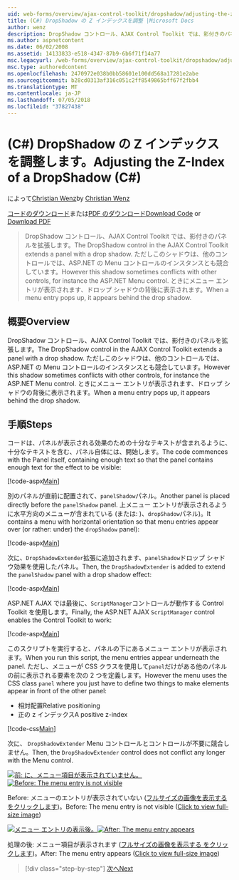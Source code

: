 ```yaml
---
uid: web-forms/overview/ajax-control-toolkit/dropshadow/adjusting-the-z-index-of-a-dropshadow-cs
title: (C#) DropShadow の Z インデックスを調整 |Microsoft Docs
author: wenz
description: DropShadow コントロール、AJAX Control Toolkit では、影付きのパネルを拡張します。 ただし場合がありますこのシャドウがインストールの他のコントロールと競合しています.
ms.author: aspnetcontent
ms.date: 06/02/2008
ms.assetid: 14133833-e518-4347-87b9-6b6f71f14a77
msc.legacyurl: /web-forms/overview/ajax-control-toolkit/dropshadow/adjusting-the-z-index-of-a-dropshadow-cs
msc.type: authoredcontent
ms.openlocfilehash: 2470972e038b0bb58601e100dd568a17281e2abe
ms.sourcegitcommit: b28cd0313af316c051c2ff8549865bff67f2fbb4
ms.translationtype: MT
ms.contentlocale: ja-JP
ms.lasthandoff: 07/05/2018
ms.locfileid: "37827438"
---
```

<a name="adjusting-the-z-index-of-a-dropshadow-c"></a><span data-ttu-id="c18da-104">(C#) DropShadow の Z インデックスを調整します。</span><span class="sxs-lookup"><span data-stu-id="c18da-104">Adjusting the Z-Index of a DropShadow (C#)</span></span>
====================
<span data-ttu-id="c18da-105">によって[Christian Wenz](https://github.com/wenz)</span><span class="sxs-lookup"><span data-stu-id="c18da-105">by [Christian Wenz](https://github.com/wenz)</span></span>

<span data-ttu-id="c18da-106">[コードのダウンロード](http://download.microsoft.com/download/5/1/6/51652a81-500b-4f6b-88d3-617103e7941e/DropShadow1.cs.zip)または[PDF のダウンロード](http://download.microsoft.com/download/b/6/a/b6ae89ee-df69-4c87-9bfb-ad1eb2b23373/dropshadow1CS.pdf)</span><span class="sxs-lookup"><span data-stu-id="c18da-106">[Download Code](http://download.microsoft.com/download/5/1/6/51652a81-500b-4f6b-88d3-617103e7941e/DropShadow1.cs.zip) or [Download PDF](http://download.microsoft.com/download/b/6/a/b6ae89ee-df69-4c87-9bfb-ad1eb2b23373/dropshadow1CS.pdf)</span></span>

> <span data-ttu-id="c18da-107">DropShadow コントロール、AJAX Control Toolkit では、影付きのパネルを拡張します。</span><span class="sxs-lookup"><span data-stu-id="c18da-107">The DropShadow control in the AJAX Control Toolkit extends a panel with a drop shadow.</span></span> <span data-ttu-id="c18da-108">ただしこのシャドウは、他のコントロールでは、ASP.NET の Menu コントロールのインスタンスとも競合しています。</span><span class="sxs-lookup"><span data-stu-id="c18da-108">However this shadow sometimes conflicts with other controls, for instance the ASP.NET Menu control.</span></span> <span data-ttu-id="c18da-109">ときにメニュー エントリが表示されます、ドロップ シャドウの背後に表示されます。</span><span class="sxs-lookup"><span data-stu-id="c18da-109">When a menu entry pops up, it appears behind the drop shadow.</span></span>


## <a name="overview"></a><span data-ttu-id="c18da-110">概要</span><span class="sxs-lookup"><span data-stu-id="c18da-110">Overview</span></span>

<span data-ttu-id="c18da-111">DropShadow コントロール、AJAX Control Toolkit では、影付きのパネルを拡張します。</span><span class="sxs-lookup"><span data-stu-id="c18da-111">The DropShadow control in the AJAX Control Toolkit extends a panel with a drop shadow.</span></span> <span data-ttu-id="c18da-112">ただしこのシャドウは、他のコントロールでは、ASP.NET の Menu コントロールのインスタンスとも競合しています。</span><span class="sxs-lookup"><span data-stu-id="c18da-112">However this shadow sometimes conflicts with other controls, for instance the ASP.NET Menu control.</span></span> <span data-ttu-id="c18da-113">ときにメニュー エントリが表示されます、ドロップ シャドウの背後に表示されます。</span><span class="sxs-lookup"><span data-stu-id="c18da-113">When a menu entry pops up, it appears behind the drop shadow.</span></span>

## <a name="steps"></a><span data-ttu-id="c18da-114">手順</span><span class="sxs-lookup"><span data-stu-id="c18da-114">Steps</span></span>

<span data-ttu-id="c18da-115">コードは、パネルが表示される効果のための十分なテキストが含まれるように、十分なテキストを含む、パネル自体には、開始します。</span><span class="sxs-lookup"><span data-stu-id="c18da-115">The code commences with the Panel itself, containing enough text so that the panel contains enough text for the effect to be visible:</span></span>

[!code-aspx[Main](adjusting-the-z-index-of-a-dropshadow-cs/samples/sample1.aspx)]

<span data-ttu-id="c18da-116">別のパネルが直前に配置されて、`panelShadow`パネル。</span><span class="sxs-lookup"><span data-stu-id="c18da-116">Another panel is placed directly before the `panelShadow` panel.</span></span> <span data-ttu-id="c18da-117">上メニュー エントリが表示されるように水平方向のメニューが含まれている (または: )、`dropShadow`パネル)。</span><span class="sxs-lookup"><span data-stu-id="c18da-117">It contains a menu with horizontal orientation so that menu entries appear over (or rather: under) the `dropShadow` panel):</span></span>

[!code-aspx[Main](adjusting-the-z-index-of-a-dropshadow-cs/samples/sample2.aspx)]

<span data-ttu-id="c18da-118">次に、`DropShadowExtender`拡張に追加されます、`panelShadow`ドロップ シャドウ効果を使用したパネル。</span><span class="sxs-lookup"><span data-stu-id="c18da-118">Then, the `DropShadowExtender` is added to extend the `panelShadow` panel with a drop shadow effect:</span></span>

[!code-aspx[Main](adjusting-the-z-index-of-a-dropshadow-cs/samples/sample3.aspx)]

<span data-ttu-id="c18da-119">ASP.NET AJAX では最後に、`ScriptManager`コントロールが動作する Control Toolkit を使用します。</span><span class="sxs-lookup"><span data-stu-id="c18da-119">Finally, the ASP.NET AJAX `ScriptManager` control enables the Control Toolkit to work:</span></span>

[!code-aspx[Main](adjusting-the-z-index-of-a-dropshadow-cs/samples/sample4.aspx)]

<span data-ttu-id="c18da-120">このスクリプトを実行すると、パネルの下にあるメニュー エントリが表示されます。</span><span class="sxs-lookup"><span data-stu-id="c18da-120">When you run this script, the menu entries appear underneath the panel.</span></span> <span data-ttu-id="c18da-121">ただし、メニューが CSS クラスを使用して`panel`だけがある他のパネルの前に表示される要素を次の 2 つを定義します。</span><span class="sxs-lookup"><span data-stu-id="c18da-121">However the menu uses the CSS class `panel` where you just have to define two things to make elements appear in front of the other panel:</span></span>

- <span data-ttu-id="c18da-122">相対配置</span><span class="sxs-lookup"><span data-stu-id="c18da-122">Relative positioning</span></span>
- <span data-ttu-id="c18da-123">正の z インデックス</span><span class="sxs-lookup"><span data-stu-id="c18da-123">A positive z-index</span></span>

[!code-css[Main](adjusting-the-z-index-of-a-dropshadow-cs/samples/sample5.css)]

<span data-ttu-id="c18da-124">次に、 `DropShadowExtender` Menu コントロールとコントロールが不要に競合しません。</span><span class="sxs-lookup"><span data-stu-id="c18da-124">Then, the `DropShadowExtender` control does not conflict any longer with the Menu control.</span></span>


<span data-ttu-id="c18da-125">[![前: に、メニュー項目が表示されていません。](adjusting-the-z-index-of-a-dropshadow-cs/_static/image2.png)](adjusting-the-z-index-of-a-dropshadow-cs/_static/image1.png)</span><span class="sxs-lookup"><span data-stu-id="c18da-125">[![Before: The menu entry is not visible](adjusting-the-z-index-of-a-dropshadow-cs/_static/image2.png)](adjusting-the-z-index-of-a-dropshadow-cs/_static/image1.png)</span></span>

<span data-ttu-id="c18da-126">Before: メニューのエントリが表示されていない ([フルサイズの画像を表示する をクリックします](adjusting-the-z-index-of-a-dropshadow-cs/_static/image3.png))。</span><span class="sxs-lookup"><span data-stu-id="c18da-126">Before: The menu entry is not visible ([Click to view full-size image](adjusting-the-z-index-of-a-dropshadow-cs/_static/image3.png))</span></span>


<span data-ttu-id="c18da-127">[![メニュー エントリの表示後。](adjusting-the-z-index-of-a-dropshadow-cs/_static/image5.png)](adjusting-the-z-index-of-a-dropshadow-cs/_static/image4.png)</span><span class="sxs-lookup"><span data-stu-id="c18da-127">[![After: The menu entry appears](adjusting-the-z-index-of-a-dropshadow-cs/_static/image5.png)](adjusting-the-z-index-of-a-dropshadow-cs/_static/image4.png)</span></span>

<span data-ttu-id="c18da-128">処理の後: メニュー項目が表示されます ([フルサイズの画像を表示する をクリックします](adjusting-the-z-index-of-a-dropshadow-cs/_static/image6.png))。</span><span class="sxs-lookup"><span data-stu-id="c18da-128">After: The menu entry appears ([Click to view full-size image](adjusting-the-z-index-of-a-dropshadow-cs/_static/image6.png))</span></span>

> [!div class="step-by-step"]
> [<span data-ttu-id="c18da-129">次へ</span><span class="sxs-lookup"><span data-stu-id="c18da-129">Next</span></span>](manipulating-dropshadow-properties-from-client-code-cs.md)
